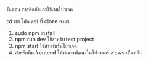 ##
ขั้นตอน การติดตั้งและใช้งานโปรเจค

cd เข้า โฟลเดอร์ ที่ clone ลงมา.

1. sudo npm install
2. npm run dev ใช้สำหรับ test project
3. npm start ใช้สำหรับรันโปรเจค
4. สำหรับทีม frontend ให้ทำการพัฒนาในโฟลเดอร์ views เป็นหลัก